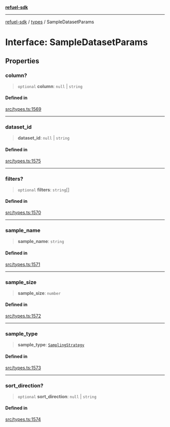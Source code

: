 [**refuel-sdk**](../../README.md)

***

[refuel-sdk](../../modules.md) / [types](../README.md) / SampleDatasetParams

# Interface: SampleDatasetParams

## Properties

### column?

> `optional` **column**: `null` \| `string`

#### Defined in

[src/types.ts:1569](https://github.com/refuel-ai/refuel-sdk/blob/1b12f0442d5e4e331bc7d9e4f1f5828e99232382/src/types.ts#L1569)

***

### dataset\_id

> **dataset\_id**: `null` \| `string`

#### Defined in

[src/types.ts:1575](https://github.com/refuel-ai/refuel-sdk/blob/1b12f0442d5e4e331bc7d9e4f1f5828e99232382/src/types.ts#L1575)

***

### filters?

> `optional` **filters**: `string`[]

#### Defined in

[src/types.ts:1570](https://github.com/refuel-ai/refuel-sdk/blob/1b12f0442d5e4e331bc7d9e4f1f5828e99232382/src/types.ts#L1570)

***

### sample\_name

> **sample\_name**: `string`

#### Defined in

[src/types.ts:1571](https://github.com/refuel-ai/refuel-sdk/blob/1b12f0442d5e4e331bc7d9e4f1f5828e99232382/src/types.ts#L1571)

***

### sample\_size

> **sample\_size**: `number`

#### Defined in

[src/types.ts:1572](https://github.com/refuel-ai/refuel-sdk/blob/1b12f0442d5e4e331bc7d9e4f1f5828e99232382/src/types.ts#L1572)

***

### sample\_type

> **sample\_type**: [`SamplingStrategy`](../enumerations/SamplingStrategy.md)

#### Defined in

[src/types.ts:1573](https://github.com/refuel-ai/refuel-sdk/blob/1b12f0442d5e4e331bc7d9e4f1f5828e99232382/src/types.ts#L1573)

***

### sort\_direction?

> `optional` **sort\_direction**: `null` \| `string`

#### Defined in

[src/types.ts:1574](https://github.com/refuel-ai/refuel-sdk/blob/1b12f0442d5e4e331bc7d9e4f1f5828e99232382/src/types.ts#L1574)
